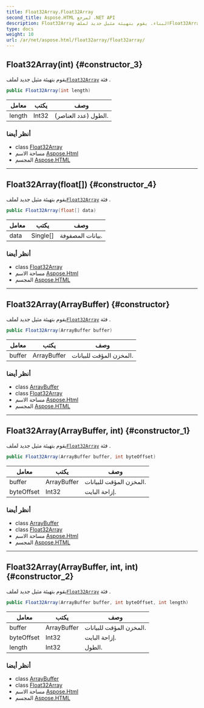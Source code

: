 ```yaml
---
title: Float32Array.Float32Array
second_title: Aspose.HTML لمرجع .NET API
description: Float32Array البناء. يقوم بتهيئة مثيل جديد لملفFloat32Array فئة .
type: docs
weight: 10
url: /ar/net/aspose.html/float32array/float32array/
---
```

## Float32Array(int) {#constructor_3}

يقوم بتهيئة مثيل جديد لملف[`Float32Array`](../) فئة .

```csharp
public Float32Array(int length)
```

| معامل | يكتب | وصف |
| --- | --- | --- |
| length | Int32 | الطول (عدد العناصر). |

### أنظر أيضا

* class [Float32Array](../)
* مساحة الاسم [Aspose.Html](../../float32array/)
* المجسم [Aspose.HTML](../../../)

---

## Float32Array(float[]) {#constructor_4}

يقوم بتهيئة مثيل جديد لملف[`Float32Array`](../) فئة .

```csharp
public Float32Array(float[] data)
```

| معامل | يكتب | وصف |
| --- | --- | --- |
| data | Single[] | بيانات المصفوفة. |

### أنظر أيضا

* class [Float32Array](../)
* مساحة الاسم [Aspose.Html](../../float32array/)
* المجسم [Aspose.HTML](../../../)

---

## Float32Array(ArrayBuffer) {#constructor}

يقوم بتهيئة مثيل جديد لملف[`Float32Array`](../) فئة .

```csharp
public Float32Array(ArrayBuffer buffer)
```

| معامل | يكتب | وصف |
| --- | --- | --- |
| buffer | ArrayBuffer | المخزن المؤقت للبيانات. |

### أنظر أيضا

* class [ArrayBuffer](../../arraybuffer/)
* class [Float32Array](../)
* مساحة الاسم [Aspose.Html](../../float32array/)
* المجسم [Aspose.HTML](../../../)

---

## Float32Array(ArrayBuffer, int) {#constructor_1}

يقوم بتهيئة مثيل جديد لملف[`Float32Array`](../) فئة .

```csharp
public Float32Array(ArrayBuffer buffer, int byteOffset)
```

| معامل | يكتب | وصف |
| --- | --- | --- |
| buffer | ArrayBuffer | المخزن المؤقت للبيانات. |
| byteOffset | Int32 | إزاحة البايت. |

### أنظر أيضا

* class [ArrayBuffer](../../arraybuffer/)
* class [Float32Array](../)
* مساحة الاسم [Aspose.Html](../../float32array/)
* المجسم [Aspose.HTML](../../../)

---

## Float32Array(ArrayBuffer, int, int) {#constructor_2}

يقوم بتهيئة مثيل جديد لملف[`Float32Array`](../) فئة .

```csharp
public Float32Array(ArrayBuffer buffer, int byteOffset, int length)
```

| معامل | يكتب | وصف |
| --- | --- | --- |
| buffer | ArrayBuffer | المخزن المؤقت للبيانات. |
| byteOffset | Int32 | إزاحة البايت. |
| length | Int32 | الطول. |

### أنظر أيضا

* class [ArrayBuffer](../../arraybuffer/)
* class [Float32Array](../)
* مساحة الاسم [Aspose.Html](../../float32array/)
* المجسم [Aspose.HTML](../../../)


